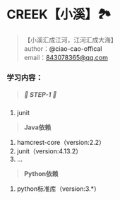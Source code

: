 # CREEK【小溪】🏞
> 【小溪汇成江河，江河汇成大海】<br>
author：<a url='https://github.com/ciao-cao-offical'>@ciao-cao-offical</a><br>
email：[843078365@qq.com](843078365@qq.com)<br>

### 学习内容：
> ##### 👣 STEP-1 👣 </br>
1. junit

> **Java依赖**<br/>
1. hamcrest-core（version:2.2）
2. junit（version:4.13.2）
3. ...

> **Python依赖**<br/>
1. python标准库（version:3.*）







